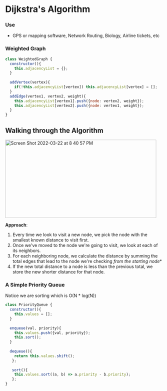 # Dijkstra's Algorithm 

### Use
* GPS or mapping software, Network Routing, Biology, Airline tickets, etc

### Weighted Graph

```javascript
class WeightedGraph {
  constructor(){
    this.adjacencyList = {};
  }
  
  addVertex(vertex){
    if(!this.adjacencyList[vertex]) this.adjacencyList[vertex] = [];
  }
  addEdge(vertex1, vertex2, weight){
    this.adjacencyList[vertex1].push({node: vertex2, weight});
    this.adjacencyList[vertex2].push({node: vertex1, weight});
  }
}
```

## Walking through the Algorithm
<img height="250" width="483" alt="Screen Shot 2022-03-22 at 8 40 57 PM" src="https://user-images.githubusercontent.com/25594064/159604985-b12a519d-5867-4a6b-9abf-df2967d54af3.png">

**Approach**:
1. Every time we look to visit a new node, we pick the node with the smallest known distance to visit first.
2. Once we've moved to the node we're going to visit, we look at each of its neighbors.
3. For each neighboring node, we calculate the distance by summing the total edges that lead to the node we're checking *from the starting node**
4. If the new total distance to a node is less than the previous total, we store the new shorter distance for that node. 


### A Simple Priority Queue
Notice we are sorting which is O(N * log(N))

```javascript
class PriorityQueue {
  constructor(){
    this.values = [];
  }
  
  enqueue(val, priority){
    this.values.push({val, priority});
    this.sort();
  }
  
  dequeue(){
    return this.values.shift();
   };
   
   sort(){
    this.values.sort((a, b) => a.priority - b.priority);
   };
}
```
